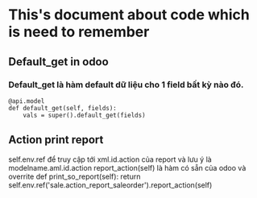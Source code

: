 # This's document about code which is need to remember
## Default_get in odoo
### Default_get là hàm default dữ liệu cho 1 field bất kỳ nào đó. 

    @api.model
    def default_get(self, fields):
        vals = super().default_get(fields)

## Action print report
self.env.ref để truy cập tới xml.id.action của report và lưu ý là modelname.aml.id.action
report_action(self) là hàm có sẵn của odoo và overrite
    def print_so_report(self):
        return self.env.ref('sale.action_report_saleorder').report_action(self)
